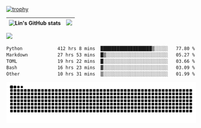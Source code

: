 [![trophy](https://github-profile-trophy.vercel.app/?username=ocss884&column=7)](https://github.com/ocss884)

| ![Lin's GitHub stats](https://github-readme-stats.vercel.app/api?username=ocss884&show_icons=true&hide_border=True&count_private=true) | ![](https://github-readme-streak-stats.herokuapp.com?user=ocss884&hide_border=true&date_format=M%20j%5B%2C%20Y%5D&ring=7EDDCF&fire=7EDDCF") |
| ------------------------------------------------------------ | ------------------------------------------------------------ |

![](https://komarev.com/ghpvc/?username=ocss884&color=brightgreen)

<!--START_SECTION:waka-->

```txt
Python             412 hrs 8 mins  ███████████████████▒░░░░░   77.80 %
Markdown           27 hrs 53 mins  █▒░░░░░░░░░░░░░░░░░░░░░░░   05.27 %
TOML               19 hrs 22 mins  █░░░░░░░░░░░░░░░░░░░░░░░░   03.66 %
Bash               16 hrs 23 mins  ▓░░░░░░░░░░░░░░░░░░░░░░░░   03.09 %
Other              10 hrs 31 mins  ▒░░░░░░░░░░░░░░░░░░░░░░░░   01.99 %
```

<!--END_SECTION:waka-->

<p align="center">
   <img src="https://github.com/ocss884/ocss884/blob/output/github-snake.svg" alt="snake">
</p>
